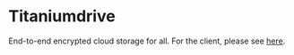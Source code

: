 # Titaniumdrive
End-to-end encrypted cloud storage for all. For the client, please see [here](https://github.com/Nextflow-Cloud/titaniumdrive-client).
